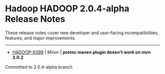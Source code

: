 
<!---
# Licensed to the Apache Software Foundation (ASF) under one
# or more contributor license agreements.  See the NOTICE file
# distributed with this work for additional information
# regarding copyright ownership.  The ASF licenses this file
# to you under the Apache License, Version 2.0 (the
# "License"); you may not use this file except in compliance
# with the License.  You may obtain a copy of the License at
#
#     http://www.apache.org/licenses/LICENSE-2.0
#
# Unless required by applicable law or agreed to in writing, software
# distributed under the License is distributed on an "AS IS" BASIS,
# WITHOUT WARRANTIES OR CONDITIONS OF ANY KIND, either express or implied.
# See the License for the specific language governing permissions and
# limitations under the License.
-->
# Hadoop HADOOP 2.0.4-alpha Release Notes

These release notes cover new developer and user-facing incompatibilities, features, and major improvements.


---

* [HADOOP-9399](https://issues.apache.org/jira/browse/HADOOP-9399) | *Minor* | **protoc maven plugin doesn't work on mvn 3.0.2**

Committed to 2.0.4-alpha branch



